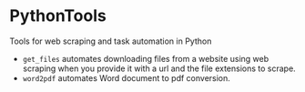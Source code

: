 # PythonTools
Tools for web scraping and task automation in Python

- `get_files` automates downloading files from a website using web scraping when you provide it with a url and the file extensions to scrape.
- `word2pdf` automates Word document to pdf conversion.
​
